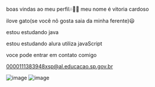 boas vindas ao meu perfil🎶🐱‍👤
meu nome é vitoria cardoso

ilove gato(se você nõ gosta saia da minha ferente)😃


estou estudando java

estou estudando alura
utiliza javaScript


voce pode entrar em contato comigo

0000111383948xsp@al.educacao.sp.gov.br

![image](https://github.com/vinxns/vinxns/assets/171056177/cadd9457-fd23-4093-bb80-29c1c24eff17)  ![image](https://github.com/vinxns/vinxns/assets/171056177/06e859ab-cb3c-4418-8486-077de471598a)




